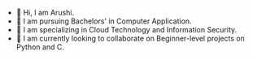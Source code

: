- 👋 Hi, I am Arushi.
- 🌱 I am pursuing Bachelors' in Computer Application.
- 👀 I am specializing in Cloud Technology and Information Security.
- 🤝 I am currently looking to collaborate on Beginner-level projects on Python and C.  

<!---
ArushiD4/ArushiD4 is a ✨ special ✨ repository because its `README.md` (this file) appears on your GitHub profile.
You can click the Preview link to take a look at your changes.
--->
